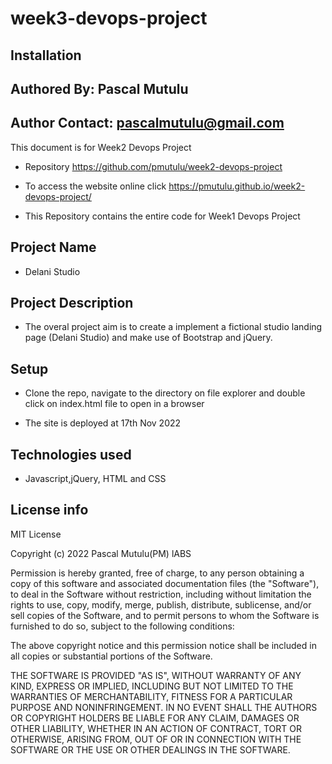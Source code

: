 # week3-devops-project
## Installation
## Authored By: Pascal Mutulu
## Author Contact: pascalmutulu@gmail.com

This document is for Week2 Devops Project

- Repository https://github.com/pmutulu/week2-devops-project

- To access the website online click https://pmutulu.github.io/week2-devops-project/

- This Repository contains the entire code for Week1 Devops Project
## Project Name
- Delani Studio

## Project Description
- The overal project aim is to create a implement a fictional studio  landing page (Delani Studio) and make use of Bootstrap and jQuery.

## Setup

- Clone the repo, navigate to the directory on file explorer and double click on index.html file to open in a browser

- The site is deployed at 17th Nov 2022

## Technologies used
- Javascript,jQuery, HTML and CSS

## License info
MIT License

Copyright (c) 2022 Pascal Mutulu(PM) lABS

Permission is hereby granted, free of charge, to any person obtaining a copy
of this software and associated documentation files (the "Software"), to deal
in the Software without restriction, including without limitation the rights
to use, copy, modify, merge, publish, distribute, sublicense, and/or sell
copies of the Software, and to permit persons to whom the Software is
furnished to do so, subject to the following conditions:

The above copyright notice and this permission notice shall be included in all
copies or substantial portions of the Software.

THE SOFTWARE IS PROVIDED "AS IS", WITHOUT WARRANTY OF ANY KIND, EXPRESS OR
IMPLIED, INCLUDING BUT NOT LIMITED TO THE WARRANTIES OF MERCHANTABILITY,
FITNESS FOR A PARTICULAR PURPOSE AND NONINFRINGEMENT. IN NO EVENT SHALL THE
AUTHORS OR COPYRIGHT HOLDERS BE LIABLE FOR ANY CLAIM, DAMAGES OR OTHER
LIABILITY, WHETHER IN AN ACTION OF CONTRACT, TORT OR OTHERWISE, ARISING FROM,
OUT OF OR IN CONNECTION WITH THE SOFTWARE OR THE USE OR OTHER DEALINGS IN THE
SOFTWARE.